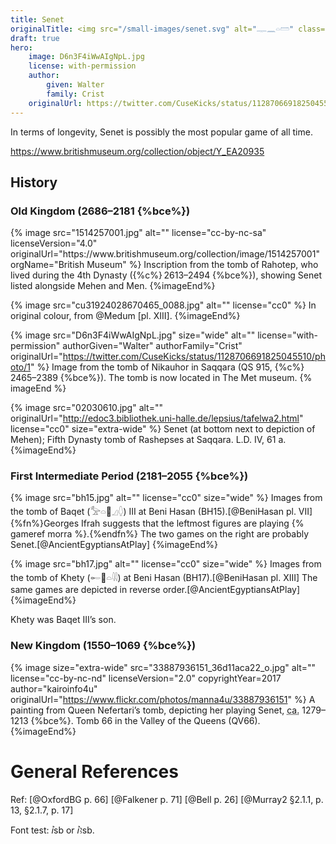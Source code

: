 ```yaml
---
title: Senet
originalTitle: <img src="/small-images/senet.svg" alt="𓊃𓈖𓏏𓏠" class="inline-img" />
draft: true
hero:
    image: D6n3F4iWwAIgNpL.jpg
    license: with-permission
    author:
        given: Walter
        family: Crist
    originalUrl: https://twitter.com/CuseKicks/status/1128706691825045510/photo/1
---
```


In terms of longevity, Senet is possibly the most popular game of all time.

https://www.britishmuseum.org/collection/object/Y_EA20935

## History

### Old Kingdom (2686–2181 {%bce%})

<div class="multi">
{% image src="1514257001.jpg" alt="" license="cc-by-nc-sa" licenseVersion="4.0" originalUrl="https://www.britishmuseum.org/collection/image/1514257001" orgName="British Museum" %}
Inscription from the tomb of Rahotep, who lived during the 4th Dynasty ({%c%} 2613–2494 {%bce%}), showing Senet listed alongside Mehen and Men.
{%imageEnd%}

{% image src="cu31924028670465_0088.jpg" alt="" license="cc0" %}
In original colour, from @Medum [pl. XIII].
{%imageEnd%}

</div>

{% image src="D6n3F4iWwAIgNpL.jpg" size="wide" alt="" license="with-permission" authorGiven="Walter" authorFamily="Crist" originalUrl="https://twitter.com/CuseKicks/status/1128706691825045510/photo/1" %}
Image from the tomb of Nikauhor in Saqqara (QS 915, {%c%} 2465–2389 {%bce%}). The tomb is now located in The Met museum.
{% imageEnd %}

{% image src="02030610.jpg" alt="" originalUrl="http://edoc3.bibliothek.uni-halle.de/lepsius/tafelwa2.html"
 license="cc0" size="extra-wide" %}
Senet (at bottom next to depiction of Mehen); Fifth Dynasty tomb of Rashepses at Saqqara.
L.D. IV, 61 a.
{%imageEnd%}

### First Intermediate Period (2181–2055 {%bce%})

{% image src="bh15.jpg" alt="" license="cc0" size="wide" %}
Images from the tomb of Baqet (<span lang="egy">𓅡𓏏𓐰𓈎𓆭</span>) III at Beni Hasan (BH15).[@BeniHasan pl. VII]{%fn%}Georges Ifrah suggests that the leftmost figures are playing {% gameref morra %}.{%endfn%} The two games on the right are probably Senet.[@AncientEgyptiansAtPlay]
{%imageEnd%}

{% image src="bh17.jpg" alt="" license="cc0" size="wide" %}
Images from the tomb of Khety (<span lang="egy">𓄡𓐰𓏏𓇌</span>) at Beni Hasan (BH17).[@BeniHasan pl. XIII] The same games are depicted in reverse order.[@AncientEgyptiansAtPlay]
{%imageEnd%}

Khety was Baqet III’s son.

### New Kingdom (1550–1069 {%bce%})

{% image size="extra-wide" src="33887936151_36d11aca22_o.jpg" alt="" license="cc-by-nc-nd" licenseVersion="2.0" copyrightYear=2017 author="kairoinfo4u" originalUrl="https://www.flickr.com/photos/manna4u/33887936151" %}
A painting from Queen Nefertari’s tomb, depicting her playing Senet, <abbr title="circa">ca.</abbr> 1279–1213 {%bce%}. Tomb 66 in the Valley of the Queens (QV66).
{%imageEnd%}

# General References

Ref: [@OxfordBG p. 66] [@Falkener p. 71] [@Bell p. 26] [@Murray2 §2.1.1, p. 13, §2.1.7, p. 17]

Font test: <span lang="egy-Latn">ꞽsb</span> or <span lang="egy-Latn">ꞽꜣsb</span>.

